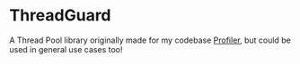 # ThreadGuard
A Thread Pool library originally made for my codebase
<a href=https://github.com/spineda2019/Profile>Profiler</a>, but could be used
in general use cases too!
